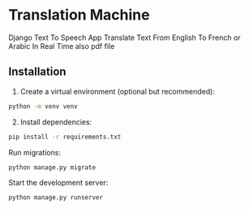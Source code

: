 # Translation Machine

Django Text To Speech App Translate Text From English To French or Arabic In Real Time also pdf file

## Installation

1. Create a virtual environment (optional but recommended):
 ```bash
 python -m venv venv
 ```

2. Install dependencies:

```bash
pip install -r requirements.txt
```

Run migrations:
```bash
python manage.py migrate
```

Start the development server:
```bash
python manage.py runserver
```